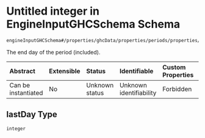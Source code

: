 # Untitled integer in EngineInputGHCSchema Schema

```txt
engineInputGHCSchema#/properties/ghcData/properties/periods/properties/periodsList/items/properties/lastDay
```

The end day of the period (included).

| Abstract            | Extensible | Status         | Identifiable            | Custom Properties | Additional Properties | Access Restrictions | Defined In                                                        |
| :------------------ | :--------- | :------------- | :---------------------- | :---------------- | :-------------------- | :------------------ | :---------------------------------------------------------------- |
| Can be instantiated | No         | Unknown status | Unknown identifiability | Forbidden         | Allowed               | none                | [ghc.schema.json*](../out/ghc.schema.json "open original schema") |

## lastDay Type

`integer`
